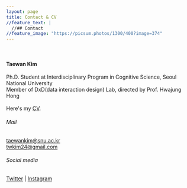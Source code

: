 ```yaml
---
layout: page
title: Contact & CV
//feature_text: |
  //## Contact
//feature_image: "https://picsum.photos/1300/400?image=374"
---
```

<br>

#### Taewan Kim
Ph.D. Student at Interdisciplinary Program in Cognitive Science, Seoul National University <br>
Member of DxD(data interaction design) Lab, directed by Prof. Hwajung Hong <br>
<br>
Here's my <a href="https://drive.google.com/file/d/1oQBXWcq9j9LEv4keqmtb-vhDQnGcBh0F/view?usp=sharing" target="_blank">CV</a>.
###### Mail
<a href="mailto:taewankim@snu.ac.kr?Subject=" target="_top">taewankim@snu.ac.kr</a>
<br>
<a href="mailto:twkim24@gmail.aocm?Subject=" target="_top">twkim24@gmail.com</a> <br>
###### Social media
<a href="https://twitter.com/twkim24" target="_blank">Twitter</a> | <a href="https://www.instagram.com/twkim24/" target="_blank">Instagram</a>
<br>
